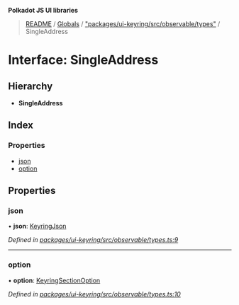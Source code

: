 **Polkadot JS UI libraries**

> [README](../README.md) / [Globals](../globals.md) / ["packages/ui-keyring/src/observable/types"](../modules/_packages_ui_keyring_src_observable_types_.md) / SingleAddress

# Interface: SingleAddress

## Hierarchy

* **SingleAddress**

## Index

### Properties

* [json](_packages_ui_keyring_src_observable_types_.singleaddress.md#json)
* [option](_packages_ui_keyring_src_observable_types_.singleaddress.md#option)

## Properties

### json

•  **json**: [KeyringJson](_packages_ui_keyring_src_types_.keyringjson.md)

*Defined in [packages/ui-keyring/src/observable/types.ts:9](https://github.com/polkadot-js/ui/blob/fea7424a/packages/ui-keyring/src/observable/types.ts#L9)*

___

### option

•  **option**: [KeyringSectionOption](_packages_ui_keyring_src_options_types_.keyringsectionoption.md)

*Defined in [packages/ui-keyring/src/observable/types.ts:10](https://github.com/polkadot-js/ui/blob/fea7424a/packages/ui-keyring/src/observable/types.ts#L10)*

